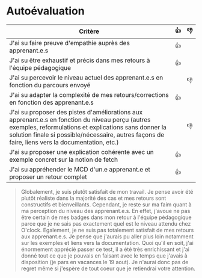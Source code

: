 # Autoévaluation

| Critère | 👍 | 👎 |
| ---------------- | ---------------- | ---------------- | 
| J'ai su faire preuve d'empathie auprès des apprenant.e.s | 👍 |  |
| J'ai su être exhaustif et précis dans mes retours à l'équipe pédagogique | 👍 |  |
| J'ai su percevoir le niveau actuel des apprenant.e.s en fonction du parcours envoyé |  | 👎 |
| J'ai su adapter la complexité de mes retours/corrections en fonction des apprenant.e.s  | 👍 | |
| J'ai su proposer des pistes d'améliorations aux apprenant.e.s en fonction du niveau perçu (autres exemples, reformulations et explications sans donner la solution finale si possible/nécessaire, autres façons de faire, liens vers la documentation, etc.) |  | 👎 |
| J'ai su proposer une explication cohérente avec un exemple concret sur la notion de fetch | 👍 |  |
| J'ai su appréhender le MCD d'un.e apprenant.e et proposer un retour complet | 👍 |  |

> Globalement, je suis plutôt satisfait de mon travail. Je pense avoir été plutôt réaliste dans la majorité des cas et mes retours sont constructifs et bienveillants. Cependant, je reste sur ma faim quant à ma perception du niveau des apprenant.e.s. En effet, j'avoue ne pas être certain de mes badges dans mon retour à l'équipe pédagogique parce que je ne sais pas exactement quel est le niveau attendu chez O'clock. Egalement, je ne suis pas totalement satisfait de mes retours aux apprenant.e.s. Je pense que j'aurais pu aller plus loin notamment sur les exemples et liens vers la documentation. Quoi qu'il en soit, j'ai énormement apprécié passer ce test, il a été très enrichissant et j'ai donné tout ce que je pouvais en faisant avec le temps que j'avais à disposition (je pars en vacances le 19 aout). Je n'aurai donc pas de regret même si j'espère de tout coeur que je retiendrai votre attention.